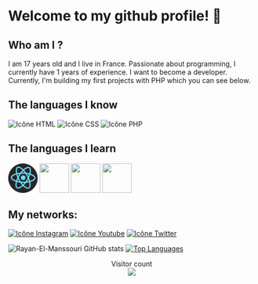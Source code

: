 # Welcome to my github profile! 🖖

## Who am I ?
I am 17 years old and I live in France. Passionate about programming, I currently have 1 years of experience. I want to become a developer. Currently, I'm building my first projects with PHP which you can see below.

## The languages ​​I know
![Icône HTML](https://img.icons8.com/color/60/html-5--v1.png)
![Icône CSS](https://img.icons8.com/color/60/css3.png)
![Icône PHP](https://img.icons8.com/offices/60/php-logo.png)

## The languages ​​I learn
<div style="display: inline;">
    <img src="./src/logo_react.png" width="60" height="60" >
    <img src="https://img.icons8.com/color/60/c-plus-plus-logo.png" width="60" height="60" >
    <img src="https://img.icons8.com/color/60/python--v1.png" width="60" height="60" >
    <img src="https://img.icons8.com/color/60/javascript--v1.png" width="60" height="60" >
</div>

## My networks:
[![Icône Instagram](https://img.icons8.com/color/60/instagram-new--v1.png)](https://www.instagram.com/rayan_el_man)
[![Icône Youtube](https://img.icons8.com/color/60/youtube-play.png)](https://www.youtube.com/channel/UCxq9hV5F9u0lvLjj9-i-pQg)
[![Icône Twitter](https://img.icons8.com/color/60/twitter--v1.png)](https://twitter.com/rayan_el_man)

![Rayan-El-Manssouri GitHub stats]([https://github-readme-stats-ruby-one.vercel.app/api?username=Rayan-El-Manssouri])
[![Top Languages](https://github-readme-stats.vercel.app/api/top-langs/?username=Rayan-El-Manssouri&layout=compact)](https://github.com/anuraghazra/github-readme-stats)

<p align="center"> 
  Visitor count<br>
  <img src="https://profile-counter.glitch.me/Rayan-El-Manssorui/count.svg" />
</p>
